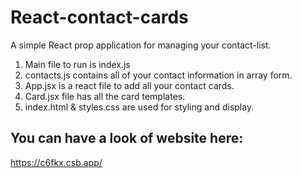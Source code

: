 # React-contact-cards
A simple React prop application for managing your contact-list.

1. Main file to run is index.js
2. contacts.js contains all of your contact information in array form.
3. App.jsx is a react file to add all your contact cards.
4. Card.jsx file has all the card templates.
5. index.html & styles.css are used for styling and display.

## You can have a look of website here:
https://c6fkx.csb.app/
